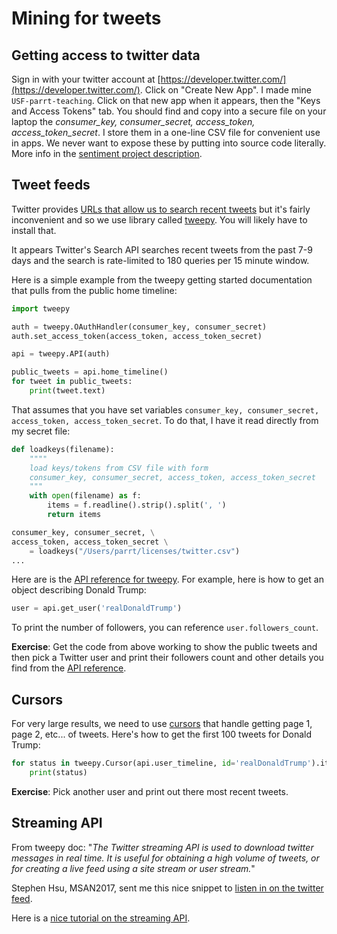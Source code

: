 # Mining for tweets

## Getting access to twitter data

Sign in with your twitter account at [https://developer.twitter.com/](https://developer.twitter.com/). Click on "Create New App". I made mine `USF-parrt-teaching`.  Click on that new app when it appears, then the "Keys and Access Tokens" tab. You should find and copy into a secure file on your laptop the *consumer_key, consumer_secret, access_token, access_token_secret*.  I store them in a one-line CSV file for convenient use in apps. We never want to expose these by putting into source code literally. More info in the [sentiment project description](https://github.com/parrt/msds692/blob/master/hw/sentiment.md).

## Tweet feeds

Twitter provides [URLs that allow us to search recent tweets](https://developer.twitter.com/en/docs/tweets/search/overview) but it's fairly inconvenient and so we use library called [tweepy](http://tweepy.readthedocs.io/en/v3.5.0/).  You will likely have to install that.

It appears Twitter's Search API searches recent tweets from the past 7-9 days and the search is rate-limited to 180 queries per 15 minute window.

Here is a simple example from the tweepy getting started documentation that pulls from the public home timeline:

```python
import tweepy

auth = tweepy.OAuthHandler(consumer_key, consumer_secret)
auth.set_access_token(access_token, access_token_secret)

api = tweepy.API(auth)

public_tweets = api.home_timeline()
for tweet in public_tweets:
    print(tweet.text)
```

That assumes that you have set variables `consumer_key, consumer_secret, access_token, access_token_secret`. To do that, I have it read directly from my secret file:

```python
def loadkeys(filename):
    """"
    load keys/tokens from CSV file with form
    consumer_key, consumer_secret, access_token, access_token_secret
    """
    with open(filename) as f:
        items = f.readline().strip().split(', ')
        return items

consumer_key, consumer_secret, \
access_token, access_token_secret \
    = loadkeys("/Users/parrt/licenses/twitter.csv")
...
```

Here are is the [API reference for tweepy](http://tweepy.readthedocs.io/en/v3.5.0/api.html).  For example, here is how to get an object describing Donald Trump:

```python
user = api.get_user('realDonaldTrump')
```

To print the number of followers, you can reference `user.followers_count`.

**Exercise**:  Get the code from above working to show the public tweets and then pick a Twitter user and print their followers count and other details you find from the [API reference](http://docs.tweepy.org/en/v3.5.0/api.html?highlight=get_user#API.get_user).

## Cursors

For very large results, we need to use [cursors](http://tweepy.readthedocs.io/en/v3.5.0/cursor_tutorial.html) that handle getting page 1, page 2, etc... of tweets. Here's how to get the first 100 tweets for Donald Trump:

```python
for status in tweepy.Cursor(api.user_timeline, id='realDonaldTrump').items(100):
    print(status)
```

**Exercise**: Pick another user and print out there most recent tweets.

## Streaming API

From tweepy doc: "*The Twitter streaming API is used to download twitter messages in real time. It is useful for obtaining a high volume of tweets, or for creating a live feed using a site stream or user stream.*"

Stephen Hsu, MSAN2017, sent me this nice snippet to [listen in on the twitter feed](https://github.com/parrt/msds692/blob/master/notes/code/twitter/tweetstream.py).

Here is a [nice tutorial on the streaming API](https://www.dataquest.io/blog/streaming-data-python/).
